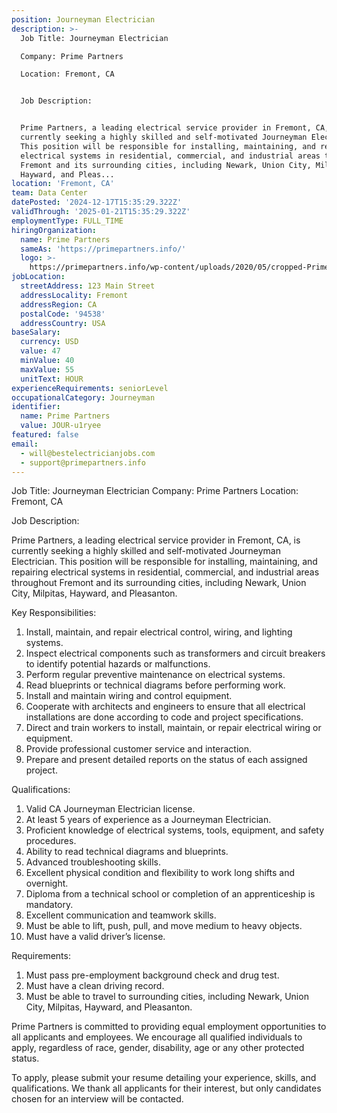 ```yaml
---
position: Journeyman Electrician
description: >-
  Job Title: Journeyman Electrician

  Company: Prime Partners

  Location: Fremont, CA


  Job Description:


  Prime Partners, a leading electrical service provider in Fremont, CA, is
  currently seeking a highly skilled and self-motivated Journeyman Electrician.
  This position will be responsible for installing, maintaining, and repairing
  electrical systems in residential, commercial, and industrial areas throughout
  Fremont and its surrounding cities, including Newark, Union City, Milpitas,
  Hayward, and Pleas...
location: 'Fremont, CA'
team: Data Center
datePosted: '2024-12-17T15:35:29.322Z'
validThrough: '2025-01-21T15:35:29.322Z'
employmentType: FULL_TIME
hiringOrganization:
  name: Prime Partners
  sameAs: 'https://primepartners.info/'
  logo: >-
    https://primepartners.info/wp-content/uploads/2020/05/cropped-Prime-Partners-Logo-NO-BG-1-1.png
jobLocation:
  streetAddress: 123 Main Street
  addressLocality: Fremont
  addressRegion: CA
  postalCode: '94538'
  addressCountry: USA
baseSalary:
  currency: USD
  value: 47
  minValue: 40
  maxValue: 55
  unitText: HOUR
experienceRequirements: seniorLevel
occupationalCategory: Journeyman
identifier:
  name: Prime Partners
  value: JOUR-u1ryee
featured: false
email:
  - will@bestelectricianjobs.com
  - support@primepartners.info
---
```




Job Title: Journeyman Electrician
Company: Prime Partners
Location: Fremont, CA

Job Description:

Prime Partners, a leading electrical service provider in Fremont, CA, is currently seeking a highly skilled and self-motivated Journeyman Electrician. This position will be responsible for installing, maintaining, and repairing electrical systems in residential, commercial, and industrial areas throughout Fremont and its surrounding cities, including Newark, Union City, Milpitas, Hayward, and Pleasanton.

Key Responsibilities:

1. Install, maintain, and repair electrical control, wiring, and lighting systems.
2. Inspect electrical components such as transformers and circuit breakers to identify potential hazards or malfunctions.
3. Perform regular preventive maintenance on electrical systems.
4. Read blueprints or technical diagrams before performing work.
5. Install and maintain wiring and control equipment.
6. Cooperate with architects and engineers to ensure that all electrical installations are done according to code and project specifications.
7. Direct and train workers to install, maintain, or repair electrical wiring or equipment.
8. Provide professional customer service and interaction.
9. Prepare and present detailed reports on the status of each assigned project.

Qualifications:

1. Valid CA Journeyman Electrician license.
2. At least 5 years of experience as a Journeyman Electrician.
3. Proficient knowledge of electrical systems, tools, equipment, and safety procedures.
4. Ability to read technical diagrams and blueprints.
5. Advanced troubleshooting skills.
6. Excellent physical condition and flexibility to work long shifts and overnight.
7. Diploma from a technical school or completion of an apprenticeship is mandatory.
8. Excellent communication and teamwork skills.
9. Must be able to lift, push, pull, and move medium to heavy objects.
10. Must have a valid driver’s license.

Requirements:

1. Must pass pre-employment background check and drug test.
2. Must have a clean driving record.
3. Must be able to travel to surrounding cities, including Newark, Union City, Milpitas, Hayward, and Pleasanton.

Prime Partners is committed to providing equal employment opportunities to all applicants and employees. We encourage all qualified individuals to apply, regardless of race, gender, disability, age or any other protected status.

To apply, please submit your resume detailing your experience, skills, and qualifications. We thank all applicants for their interest, but only candidates chosen for an interview will be contacted.
